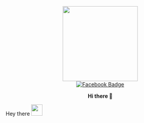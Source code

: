<div id="header" align="center">
  <img src="https://media.giphy.com/media/hpXdHPfFI5wTABdDx9/giphy.gif" width="200"/>
</div>

<div id="badges" align="center">
  <a href="https://www.facebook.com/profile.php?id=100001951458281">
    <img src="https://img.shields.io/badge/Facebook-blue?style=for-the-badge&logo=facebook&logoColor=white" alt="Facebook Badge"/>
  </a>
</div>

**<p align="center">Hi there 👋</p>** 
<div>
  Hey there
  <img src="https://media.giphy.com/media/hvRJCLFzcasrR4ia7z/giphy.gif" width="30px"/>
</div>

<!--
**Shiang-Tian/Shiang-Tian** is a ✨ _special_ ✨ repository because its `README.md` (this file) appears on your GitHub profile.

Here are some ideas to get you started:

- 🔭 I’m currently working on ...
- 🌱 I’m currently learning ...
- 👯 I’m looking to collaborate on ...
- 🤔 I’m looking for help with ...
- 💬 Ask me about ...
- 📫 How to reach me: ...
- 😄 Pronouns: ...
- ⚡ Fun fact: ...
-->
